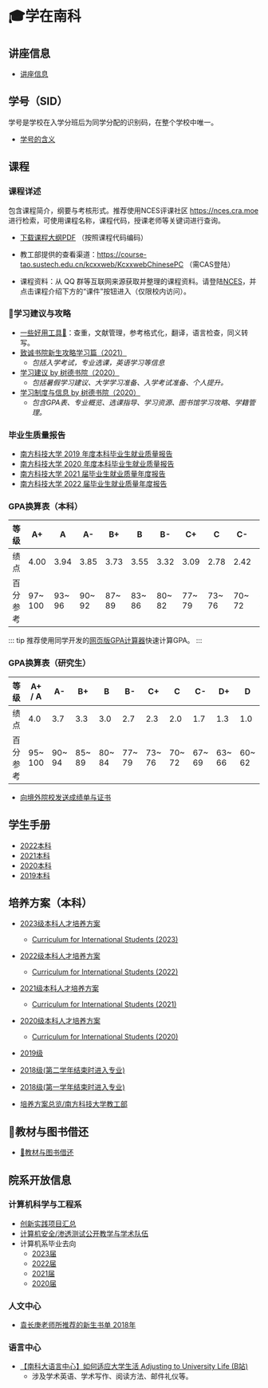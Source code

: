 # 🎓学在南科

## 讲座信息
- [讲座信息](./talks)

## 学号（SID）

学号是学校在入学分班后为同学分配的识别码，在整个学校中唯一。

- [学号的含义](/service/sid)

## 课程
### 课程详述

包含课程简介，纲要与考核形式。推荐使用NCES评课社区 <https://nces.cra.moe> 进行检索，可使用课程名称，课程代码，授课老师等关键词进行查询。

- [下载课程大纲PDF](https://mirrors.sustech.edu.cn/courses/syllabus/) （按照课程代码编码）

- 教工部提供的查看渠道：<https://course-tao.sustech.edu.cn/kcxxweb/KcxxwebChinesePC> （需CAS登陆）

- 课程资料：从 QQ 群等互联网来源获取并整理的课程资料。请登陆[NCES](https://nces.cra.moe/)，并点击课程介绍下方的“课件”按钮进入（仅限校内访问）。

### 📖学习建议与攻略

- [一些好用工具🔧](/study/paper-tools.md)：查重，文献管理，参考格式化，翻译，语言检查，同义转写。
- [致诚书院新生攻略学习篇（2021）](./by-zhicheng-college/新生攻略之学习篇.md)
  - *包括入学考试，专业选课，英语学习等信息*
- [学习建议 by 树德书院（2020）](./by-shude-college/advice-on-study.md)
  - *包括暑假学习建议、大学学习准备、入学考试准备、个人提升。*
- [学习制度与信息  by 树德书院（2020）](./by-shude-college/info-on-study.md)
  - *包含GPA表、专业概览、选课指导、学习资源、图书馆学习攻略、学籍管理。*

### 毕业生质量报告

* [南方科技大学 2019 年度本科毕业生就业质量报告](https://www.sustech.edu.cn/uploads/files/2021/01/06113735_69394.pdf)
* [南方科技大学 2020 年度本科毕业生就业质量报告](http://career.sustech.edu.cn/detail/news?id=588518)
* [南方科技大学 2021 届毕业生就业质量年度报告](http://career.sustech.edu.cn/detail/news?id=664725)
* [南方科技大学 2022 届毕业生就业质量年度报告](http://career.sustech.edu.cn/detail/news?id=880924)


### GPA换算表（本科）

| 等级       | A+       | A       | A-      | B+      | B       | B-      | C+      | C       | C-      | D+      | D       | D-      |   F   |
| ---------- | -------- | ------- | ------- | ------- | ------- | ------- | ------- | ------- | ------- | ------- | ------- | ------- | :---: |
| 绩点       | 4.00     | 3.94    | 3.85    | 3.73    | 3.55    | 3.32    | 3.09    | 2.78    | 2.42    | 2.08    | 1.63    | 1.15    |   0   |
| 百分  参考 | 97~  100 | 93~  96 | 90~  92 | 87~  89 | 83~  86 | 80~  82 | 77~  79 | 73~  76 | 70~  72 | 67~  69 | 63~  66 | 60~  62 |  <60  |

::: tip
推荐使用同学开发的[网页版GPA计算器](https://github.com/chenyuheng/SUSTech-GPA-Calculator)快速计算GPA。
:::


### GPA换算表（研究生）

| 等级       | A+ / A   | A-      | B+      | B       | B-      | C+      | C       | C-      | D+      | D       |   F   |
| ---------- | -------- | ------- | ------- | ------- | ------- | ------- | ------- | ------- | ------- | ------- | :---: |
| 绩点       | 4.0      | 3.7     | 3.3     | 3.0     | 2.7     | 2.3     | 2.0     | 1.7     | 1.3     | 1.0     |   0   |
| 百分  参考 | 95~  100 | 90~  94 | 85~  89 | 80~  84 | 77~  79 | 73~  76 | 70~  72 | 67~  69 | 63~  66 | 60~  62 |  <60  |

- [向境外院校发送成绩单与证书](./send-transcripts-to-other-universites)

## 学生手册

- [2022本科](https://mirrors.sustech.edu.cn/site/sustech-online/documents/manual/南方科技大学学生手册2022-本科.pdf)
- [2021本科](https://mirrors.sustech.edu.cn/site/sustech-online/documents/manual/南方科技大学学生手册2021-本科.pdf)
- [2020本科](https://mirrors.sustech.edu.cn/site/sustech-online/documents/manual/南方科技大学学生手册2020-本科.pdf)
- [2019本科](https://mirrors.sustech.edu.cn/site/sustech-online/documents/manual/南方科技大学学生手册2019-本科.pdf)

## 培养方案（本科）

- [2023级本科人才培养方案](https://mirrors.sustech.edu.cn/courses/本科人才培养方案/2023级本科人才培养方案/)
  - [Curriculum for International Students (2023)](https://mirrors.sustech.edu.cn/courses/curriculum_for_international_students/2023/)

- [2022级本科人才培养方案](https://mirrors.sustech.edu.cn/courses/本科人才培养方案/2022级本科人才培养方案/)
  - [Curriculum for International Students (2022)](https://mirrors.sustech.edu.cn/courses/curriculum_for_international_students/2022/)

- [2021级本科人才培养方案](https://mirrors.sustech.edu.cn/courses/本科人才培养方案/2021级本科人才培养方案/)
  - [Curriculum for International Students (2021)](https://mirrors.sustech.edu.cn/courses/curriculum_for_international_students/2021/)

- [2020级本科人才培养方案](https://mirrors.sustech.edu.cn/courses/本科人才培养方案/2020级本科人才培养方案/)
  - [Curriculum for International Students (2020)](https://mirrors.sustech.edu.cn/courses/curriculum_for_international_students/2020/)

- [2019级](https://mirrors.sustech.edu.cn/courses/本科人才培养方案/2019级本科人才培养方案/)
- [2018级(第二学年结束时进入专业)](https://mirrors.sustech.edu.cn/courses/本科人才培养方案/2018级本科生培养方案（适用于第二学年结束时，申请进入专业）/)
- [2018级(第一学年结束时进入专业)](https://mirrors.sustech.edu.cn/courses/本科人才培养方案/2018级本科生培养方案（适用于第一学年结束时，申请进入专业）/)
- [培养方案总览/南方科技大学教工部](http://tao.sustech.edu.cn/page/id-184.html)

## 📗教材与图书借还

- [📗教材与图书借还](./borrow-books)

## 院系开放信息

### 计算机科学与工程系

- [创新实践项目汇总](./cse/innovative-project.md)
- [计算机安全/渗透测试公开教学与学术队伍](https://wiki.compass.college)
- 计算机系毕业去向
  - [2023届](https://mp.weixin.qq.com/s/vt9o_9wmnwYVY8lu8cLKFA)
  - [2022届](https://mp.weixin.qq.com/s/YDpTou_LR6Qtcg84cHBsOA)
  - [2021届](https://mp.weixin.qq.com/s/W0MBffPhLiSrpUVp97iFsA)
  - [2020届](https://www.zhihu.com/question/377583285/answer/1247497149)

### 人文中心
- [袁长庚老师所推荐的新生书单 2018年](./book-list-by-prof-yuan/2018)

### 语言中心
- [【南科大语言中心】如何适应大学生活 Adjusting to University Life (B站)](https://www.bilibili.com/video/BV1334y1d7L9)
  - 涉及学术英语、学术写作、阅读方法、邮件礼仪等。
